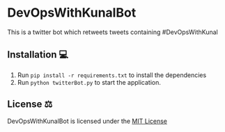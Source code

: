 # DevOpsWithKunalBot  

This is a twitter bot which retweets tweets containing #DevOpsWithKunal  

## Installation 💻

1. Run `pip install -r requirements.txt` to install the dependencies
2. Run `python twitterBot.py` to start the application.

## License ⚖️

DevOpsWithKunalBot is licensed under the [MIT License](https://github.com/anubhav06/DevOpsWithKunalBot/blob/main/LICENSE)
